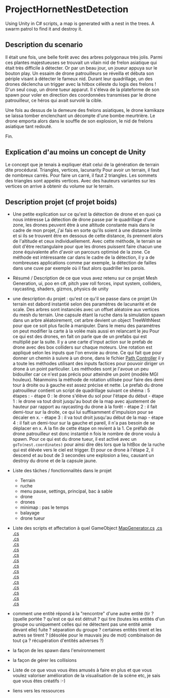 # ProjectHornetNestDetection

Using Unity in C# scripts, a map is generated with a nest in the trees. A swarm patrol to find it and destroy it.

## Description du scenario

Il était une fois, une belle forêt avec des arbres polygonaux très jolis. Parmi ces plantes majestueuses se trouvait un vilain nid de frelon asiatique qui était très difficile à détecter.
Or par un beau jour, un joueur appuya sur le bouton play. Un essaim de drone patrouilleurs se réveilla et débuta son périple visant à détecter le fameux nid.
Durant leur quadrillage, un des drones déclencha un trigger avec la hitbox céleste du logis des frelons ! D'un seul coup, un drone tueur apparut. Il s'éleva de la plateforme de son spawn pour voler en direction des coordonnées transmises par le drone patrouilleur, ce héros qui avait survolé la cible.

Une fois au dessus de la demeure des frelons asiatiques, le drone kamikaze se laissa tomber enclenchant un décompte d'une bombe meurtrière.
Le drone emporta alors dans le souffle de son explosion, le nid de frelons asiatique tant redouté.

Fin.  

## Explication d'au moins un concept de Unity

Le concept que je tenais à expliquer était celui de la génération de terrain dite procédural.
Triangles, vertices, lacunarity
Pour avoir un terrain, il faut de nombreux carrés. Pour faire un carré, il faut 2 triangles. Les sommets des triangles sont appelés vertices.
Avec des hauteurs variantes sur les vertices on arrive à obtenir du volume sur le terrain. 

## Description projet (cf projet boids)

- Une petite explication sur ce qu'est la détection de drone et en quoi ça nous intéresse
    La détection de drone passe par le quadrillage d'une zone, les drones peuvent être à une altitude constante mais dans le cadre de mon projet,
    j'ai fais  en sorte qu'ils soient à une distance limite et si ils se trouvent être en dessous de cette distance, ils prennent alors de l'altitude et ceux individuellement. Avec cette méthode, le terrain se doit d'être rectangulaire pour que les drones puissent faire chacun une zone équivalente afin d'avoir un parcours optimisé de la zone.
    Ce méthode est intéressante car dans le cadre de la détection, il y a de nombreuses applications comme par exemple, la détection de failles dans une cuve par exemple où il faut alors quadriller les parois.

- Résumé / Description de ce que vous avez retenu sur ce projet
    Mesh Generation, ui, poo en c#, pitch yaw roll forces, input system, colliders, raycasting, shaders, gizmos, physics de unity

- une description du projet : qu'est ce qu'il se passe dans ce projet
    Un terrain est dabord instantié selon des paramètres de lacunarité et de scale. Des arbres sont instanciés avec un offset aléatoire aux vertices du mesh du terrain. Une capsule étant la ruche dans la simulation spawn dans un arbre aléatoirement, cet arbre devient un object TreeWithNest pour que ce soit plus facile à manipuler. Dans le menu des paramètres on peut modifier la carte à la volée mais aussi en relancant le jeu
    Pour ce qui est des drones, en fait on parle que de un prefabs qui est multiplié par la suite. Il y a une carte d'input action sur le prefab de drone avec des box colliders sur chaque moteurs. Une rotation est appliqué selon les inputs que l'on envoie au drone. Ce qui fait que pour donner un chemin à suivre à un drone, dans le fichier [Path Controller](Assets/Scripts/Drones/Path/PathController.cs) il y a toute les méthodes utilisant des inputs factices pour pouvoir diriger un drone à un point particulier. Les méthodes sont je l'avoue un peu bidouiller car ce n'est pas précis pour atteindre un point (modèle MGI houleux). Néanmoins la méthode de rotation utilisée pour faire des demi tour à droite ou à gauche est assez précise et nette.
    Le prefab du drone patrouilleur contient un script de quadrillage suivant ce shéma :
    5 étapes :
      - étape 0 : le drone s'élève du sol pour l'étape du début
      - étape 1 : le drone va tout droit jusqu'au bout de la map avec ajustement de hauteur par rapport au raycasting du drone à la forêt
      - étape 2 : il fait demi-tour sur la droite, ce qui lui suffisamment d'impulsion pour se décaler en x.
      - étape 3 : il va tout droit jusqu'au début de la map
      - étape 4 : il fait un demi-tour sur la gauche et pareil, il n'a pas besoin de se déplacer en x. A la fin de cette étape on revient à la 1.
    Ce préfab de drone patrouilleur est donc instantié n fois le nombre de drone voulu à spawn.
    Pour ce qui est du drone tueur, il est activé avec un `goTo(nest.coordinates)` pour ainsi dire dès lors que la hitBox de la ruche qui est élévée vers le ciel est trigger. Et pour ce drone à l'étape 2, il descend et au bout de 3 secondes une explosion a lieu, causant un destroy du drone et de la capsule jaune.

- Liste des tâches / fonctionnalités dans le projet
  - Terrain
  - ruche
  - menu pause, settings, principal, bac à sable
  - drone
  - drones
  - minimap : pas le temps
  - balayage
  - drone tueur

- Liste des scripts et affectation à quel GameObject
    [MapGenerator.cs](Assets/Scripts/MapGenerator.cs)
    [.cs](Assets/Scripts/)    
    [.cs](Assets/Scripts/)    
    [.cs](Assets/Scripts/)    
    [.cs](Assets/Scripts/)    
    [.cs](Assets/Scripts/)    
    [.cs](Assets/Scripts/)    
    [.cs](Assets/Scripts/)    
    [.cs](Assets/Scripts/)    
    [.cs](Assets/Scripts/)    
    [.cs](Assets/Scripts/)    
    [.cs](Assets/Scripts/)    
    [.cs](Assets/Scripts/)    
    [.cs](Assets/Scripts/)    
    [.cs](Assets/Scripts/)    
    [.cs](Assets/Scripts/)    
    

- comment une entité répond à la "rencontre" d'une autre entité (tir ? (quelle portée ? qu'est ce qui est détruit ? qui tire (toutes les entités d'un groupe ou uniquement celles qui ne détectent pas une entité amie devant elle) fuite ? séparation du groupe ? certaines entités tirent et les autres se tirent ? (désolée pour le mauvais jeu de mot) combinaison de tout ça ? récupération d'entités adverses ?) 


- la façon de les spawn dans l'environnement
  

- la façon de gérer les collisions 


- Liste de ce que vous vous êtes amusés à faire en plus et que vous voulez valoriser 
  amélioration de la visualisation de la scène etc, je sais que vous êtes créatifs :-)

- liens vers les ressources